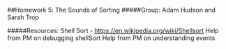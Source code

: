 ##Homework 5: The Sounds of Sorting
#####Group: Adam Hudson and Sarah Trop

#####Resources:
Shell Sort - https://en.wikipedia.org/wiki/Shellsort
Help from PM on debugging shellSort
Help from PM on understanding events
